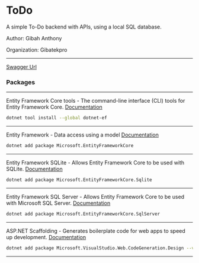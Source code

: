 # ToDo
 A simple To-Do backend with APIs, using a local SQL database.

Author: Gibah Anthony

Organization: Gibatekpro


***

[Swagger Url](/swagger/index.html)

### Packages
***

Entity Framework Core tools - The command-line interface (CLI) tools for Entity Framework Core. [Documentation](https://learn.microsoft.com/en-us/ef/core/cli/dotnet)
```bash
dotnet tool install --global dotnet-ef
```

***

Entity Framework - Data access using a model [Documentation](https://learn.microsoft.com/en-us/ef/core/)

```bash
dotnet add package Microsoft.EntityFrameworkCore
```

***

Entity Framework SQLite - Allows Entity Framework Core to be used with SQLite. [Documentation](https://learn.microsoft.com/en-us/ef/core/providers/sqlite/?tabs=dotnet-core-cli)
```bash
dotnet add package Microsoft.EntityFrameworkCore.Sqlite
```

***

Entity Framework SQL Server - Allows Entity Framework Core to be used with Microsoft SQL Server. [Documentation](https://learn.microsoft.com/en-us/ef/core/)
```bash
dotnet add package Microsoft.EntityFrameworkCore.SqlServer
```

***

ASP.NET Scaffolding - Generates boilerplate code for web apps to speed up development. [Documentation](https://learn.microsoft.com/en-us/ef/core/cli/dotnet)
```bash
dotnet add package Microsoft.VisualStudio.Web.CodeGeneration.Design --version 9.0.0
```

***
